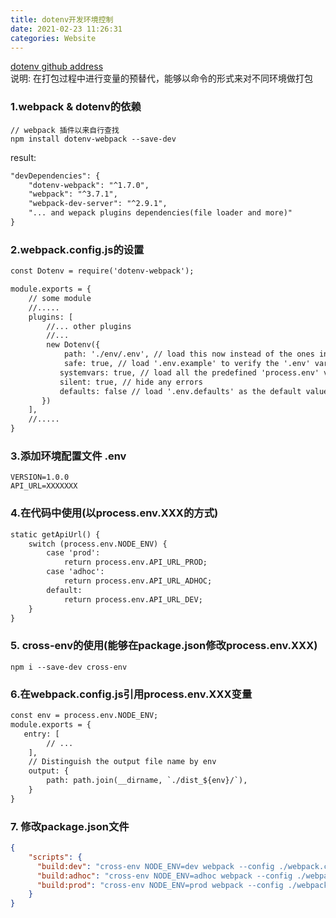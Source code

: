 ```yaml
---
title: dotenv开发环境控制
date: 2021-02-23 11:26:31
categories: Website
---
```


[dotenv github address](https://github.com/mrsteele/dotenv-webpack) <br/>
说明: 在打包过程中进行变量的预替代，能够以命令的形式来对不同环境做打包

### 1.webpack & dotenv的依赖
```shell script
// webpack 插件以来自行查找
npm install dotenv-webpack --save-dev
```
result:
```html
"devDependencies": {
    "dotenv-webpack": "^1.7.0",
    "webpack": "^3.7.1",
    "webpack-dev-server": "^2.9.1",
    "... and wepack plugins dependencies(file loader and more)"
}
```

### 2.webpack.config.js的设置
```html
const Dotenv = require('dotenv-webpack');

module.exports = {
    // some module
    //.....
    plugins: [
        //... other plugins
        //...
        new Dotenv({
            path: './env/.env', // load this now instead of the ones in '.env'
            safe: true, // load '.env.example' to verify the '.env' variables are all set. Can also be a string to a different file.
           systemvars: true, // load all the predefined 'process.env' variables which will trump anything local per dotenv specs.
           silent: true, // hide any errors
           defaults: false // load '.env.defaults' as the default values if empty.
       })
    ],
    //.....
}
```

### 3.添加环境配置文件 .env
```properties
VERSION=1.0.0
API_URL=XXXXXXX
```

### 4.在代码中使用(以process.env.XXX的方式)
```html
static getApiUrl() {
    switch (process.env.NODE_ENV) {
        case 'prod':
            return process.env.API_URL_PROD;
        case 'adhoc':
            return process.env.API_URL_ADHOC;
        default:
            return process.env.API_URL_DEV;
    }
}
```

### 5. cross-env的使用(能够在package.json修改process.env.XXX)
```shell script
npm i --save-dev cross-env
```
    
    
    
### 6.在webpack.config.js引用process.env.XXX变量
```html
const env = process.env.NODE_ENV;
module.exports = {
   entry: [
        // ...
    ],
    // Distinguish the output file name by env
    output: {
        path: path.join(__dirname, `./dist_${env}/`),
    }
}
```

### 7. 修改package.json文件
```json
{
    "scripts": {
      "build:dev": "cross-env NODE_ENV=dev webpack --config ./webpack.config.js --progress --profile --colors",
      "build:adhoc": "cross-env NODE_ENV=adhoc webpack --config ./webpack.config.js --progress --profile --colors",
      "build:prod": "cross-env NODE_ENV=prod webpack --config ./webpack.config.js --progress --profile --colors"
    }
}
```
    
    

